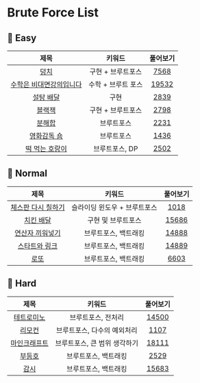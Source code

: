 # Brute Force List

## 🍎 Easy
| 제목 | 키워드 | 풀어보기 |
| :-: | :-: | :-: |
| [덩치](https://github.com/KayAhn0126/SwiftCT/tree/main/BruteForce/BigGuy) | 구현 + 브루트포스 | [7568](https://www.acmicpc.net/problem/7568) |
| [수학은 비대면강의입니다](https://github.com/KayAhn0126/SwiftCT/tree/main/BruteForce/OnlineCourseMath) | 수학 + 브루트 포스 | [19532](https://www.acmicpc.net/problem/19532) |
| [설탕 배달](https://github.com/KayAhn0126/SwiftCT/tree/main/BruteForce/SugarDelivery) | 구현 | [2839](https://www.acmicpc.net/problem/2839) |
| [블랙잭](https://github.com/KayAhn0126/SwiftCT/tree/main/BruteForce/BlackJack) | 구현 + 브루트포스 | [2798](https://www.acmicpc.net/problem/2798) |
| [분해합](https://github.com/KayAhn0126/SwiftCT/tree/main/BruteForce/DivideSum) | 브루트포스 | [2231](https://www.acmicpc.net/problem/2231) |
| [영화감독 숌](https://github.com/KayAhn0126/SwiftCT/tree/main/BruteForce/DirectorShhom) | 브루트포스 | [1436](https://www.acmicpc.net/problem/1436) |
| [떡 먹는 호랑이](https://github.com/KayAhn0126/SwiftCT/tree/main/BruteForce/RiceCakeTiger) | 브루트포스, DP | [2502](https://www.acmicpc.net/problem/2502) |

## 🍎 Normal
| 제목 | 키워드 | 풀어보기 |
| :-: | :-: | :-: |
| [체스판 다시 칠하기](https://github.com/KayAhn0126/SwiftCT/tree/main/BruteForce/RedrawingChessBoard) | 슬라이딩 윈도우 + 브루트포스 | [1018](https://www.acmicpc.net/problem/1018) |
| [치킨 배달](https://github.com/KayAhn0126/SwiftCT/tree/main/BruteForce/ChickenDelivery) | 구현 및 브루트포스 | [15686](https://www.acmicpc.net/problem/15686) |
| [연산자 끼워넣기](https://github.com/KayAhn0126/SwiftCT/tree/main/BruteForce/OperatorInsertion) | 브루트포스, 백트래킹 | [14888](https://www.acmicpc.net/problem/14888) |
| [스타트와 링크](https://github.com/KayAhn0126/SwiftCT/tree/main/BruteForce/StartAndLink) | 브루트포스, 백트래킹 | [14889](https://www.acmicpc.net/problem/14889) |
| [로또](https://github.com/KayAhn0126/SwiftCT/tree/main/BruteForce/Lotto) | 브루트포스, 백트래킹 | [6603](https://www.acmicpc.net/problem/6603) |

## 🍎 Hard
| 제목 | 키워드 | 풀어보기 |
| :-: | :-: | :-: |
| [테트로미노](https://github.com/KayAhn0126/SwiftCT/tree/main/BruteForce/Tetromino) | 브루트포스, 전처리 | [14500](https://www.acmicpc.net/problem/14500) |
| [리모컨](https://github.com/KayAhn0126/SwiftCT/tree/main/BruteForce/RemoteControl) | 브루트포스, 다수의 예외처리 | [1107](https://www.acmicpc.net/problem/1107) |
| [마인크래프트](https://github.com/KayAhn0126/SwiftCT/tree/main/BruteForce/MineCraft) | 브루트포스, 큰 범위 생각하기 | [18111](https://www.acmicpc.net/problem/18111) |
| [부등호](https://github.com/KayAhn0126/SwiftCT/tree/main/BruteForce/InequalitySign) | 브루트포스, 백트래킹 | [2529](https://www.acmicpc.net/problem/2529) |
| [감시](https://github.com/KayAhn0126/SwiftCT/tree/main/BruteForce/Surveillance) | 브루트포스, 백트래킹 | [15683](https://www.acmicpc.net/problem/15683) |
